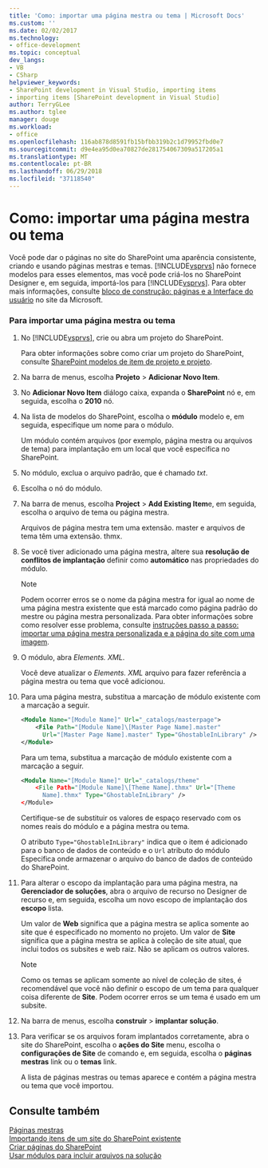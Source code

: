 ```yaml
---
title: 'Como: importar uma página mestra ou tema | Microsoft Docs'
ms.custom: ''
ms.date: 02/02/2017
ms.technology:
- office-development
ms.topic: conceptual
dev_langs:
- VB
- CSharp
helpviewer_keywords:
- SharePoint development in Visual Studio, importing items
- importing items [SharePoint development in Visual Studio]
author: TerryGLee
ms.author: tglee
manager: douge
ms.workload:
- office
ms.openlocfilehash: 116ab878d8591fb15bfbb319b2c1d79952fbd0e7
ms.sourcegitcommit: d9e4ea95d0ea70827de281754067309a517205a1
ms.translationtype: MT
ms.contentlocale: pt-BR
ms.lasthandoff: 06/29/2018
ms.locfileid: "37118540"
---
```

# <a name="how-to-import-a-master-page-or-theme"></a>Como: importar uma página mestra ou tema
  Você pode dar o páginas no site do SharePoint uma aparência consistente, criando e usando páginas mestras e temas. [!INCLUDE[vsprvs](../sharepoint/includes/vsprvs-md.md)] não fornece modelos para esses elementos, mas você pode criá-los no SharePoint Designer e, em seguida, importá-los para [!INCLUDE[vsprvs](../sharepoint/includes/vsprvs-md.md)]. Para obter mais informações, consulte [bloco de construção: páginas e a Interface do usuário](http://go.microsoft.com/fwlink/?LinkID=182095) no site da Microsoft.  
  
### <a name="to-import-a-master-page-or-theme"></a>Para importar uma página mestra ou tema  
  
1.  No [!INCLUDE[vsprvs](../sharepoint/includes/vsprvs-md.md)], crie ou abra um projeto do SharePoint.  
  
     Para obter informações sobre como criar um projeto do SharePoint, consulte [SharePoint modelos de item de projeto e projeto](../sharepoint/sharepoint-project-and-project-item-templates.md).  
  
2.  Na barra de menus, escolha **Projeto** > **Adicionar Novo Item**.  
  
3.  No **Adicionar Novo Item** diálogo caixa, expanda o **SharePoint** nó e, em seguida, escolha o **2010** nó.  
  
4.  Na lista de modelos do SharePoint, escolha o **módulo** modelo e, em seguida, especifique um nome para o módulo.  
  
     Um módulo contém arquivos (por exemplo, página mestra ou arquivos de tema) para implantação em um local que você especifica no SharePoint.  
  
5.  No módulo, exclua o arquivo padrão, que é chamado *txt*.  
  
6.  Escolha o nó do módulo.  
  
7.  Na barra de menus, escolha **Project** > **Add Existing Item**e, em seguida, escolha o arquivo de tema ou página mestra.  
  
     Arquivos de página mestra tem uma extensão. master e arquivos de tema têm uma extensão. thmx.  
  
8.  Se você tiver adicionado uma página mestra, altere sua **resolução de conflitos de implantação** definir como **automático** nas propriedades do módulo.  
  
    > [!NOTE]  
    >  Podem ocorrer erros se o nome da página mestra for igual ao nome de uma página mestra existente que está marcado como página padrão do mestre ou página mestra personalizada. Para obter informações sobre como resolver esse problema, consulte [instruções passo a passo: importar uma página mestra personalizada e a página do site com uma imagem](../sharepoint/walkthrough-import-a-custom-master-page-and-site-page-with-an-image.md).  
  
9. O módulo, abra *Elements. XML*.  
  
     Você deve atualizar o *Elements. XML* arquivo para fazer referência a página mestra ou tema que você adicionou.  
  
10. Para uma página mestra, substitua a marcação de módulo existente com a marcação a seguir.  
  
    ```xml  
    <Module Name="[Module Name]" Url="_catalogs/masterpage">  
        <File Path="[Module Name]\[Master Page Name].master"   
          Url="[Master Page Name].master" Type="GhostableInLibrary" />  
    </Module>  
    ```  
  
     Para um tema, substitua a marcação de módulo existente com a marcação a seguir.  
  
    ```xml  
    <Module Name="[Module Name]" Url="_catalogs/theme"   
        <File Path="[Module Name]\[Theme Name].thmx" Url="[Theme     
          Name].thmx" Type="GhostableInLibrary" />  
    </Module>  
    ```  
  
     Certifique-se de substituir os valores de espaço reservado com os nomes reais do módulo e a página mestra ou tema.  
  
     O atributo `Type="GhostableInLibrary"` indica que o item é adicionado para o banco de dados de conteúdo e o `Url` atributo do módulo Especifica onde armazenar o arquivo do banco de dados de conteúdo do SharePoint.  
  
11. Para alterar o escopo da implantação para uma página mestra, na **Gerenciador de soluções**, abra o arquivo de recurso no Designer de recurso e, em seguida, escolha um novo escopo de implantação dos **escopo** lista.  
  
     Um valor de **Web** significa que a página mestra se aplica somente ao site que é especificado no momento no projeto. Um valor de **Site** significa que a página mestra se aplica à coleção de site atual, que inclui todos os subsites e web raiz. Não se aplicam os outros valores.  
  
    > [!NOTE]  
    >  Como os temas se aplicam somente ao nível de coleção de sites, é recomendável que você não definir o escopo de um tema para qualquer coisa diferente de **Site**. Podem ocorrer erros se um tema é usado em um subsite.  
  
12. Na barra de menus, escolha **construir** > **implantar solução**.  
  
13. Para verificar se os arquivos foram implantados corretamente, abra o site do SharePoint, escolha o **ações do Site** menu, escolha o **configurações de Site** de comando e, em seguida, escolha o **páginas mestras**  link ou o **temas** link.  
  
     A lista de páginas mestras ou temas aparece e contém a página mestra ou tema que você importou.  
  
## <a name="see-also"></a>Consulte também
 [Páginas mestras](http://go.microsoft.com/fwlink/?LinkId=184955)   
 [Importando itens de um site do SharePoint existente](../sharepoint/importing-items-from-an-existing-sharepoint-site.md)   
 [Criar páginas do SharePoint](../sharepoint/creating-pages-for-sharepoint.md)   
 [Usar módulos para incluir arquivos na solução](../sharepoint/using-modules-to-include-files-in-the-solution.md)  
  
